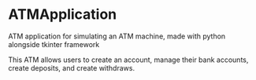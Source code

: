 # ATMApplication
ATM application for simulating an ATM machine, made with python alongside tkinter framework

This ATM allows users to create an account, manage their bank accounts, create deposits, and create withdraws.
